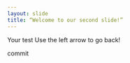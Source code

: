 ```yaml
---
layout: slide
title: “Welcome to our second slide!”
---
```

Your test
Use the left arrow to go back!

commit
